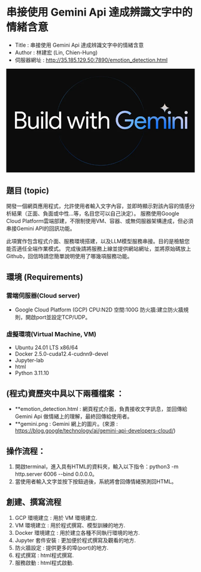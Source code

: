 # 串接使用 Gemini Api 達成辨識文字中的情緒含意

* Title : 串接使用 Gemini Api 達成辨識文字中的情緒含意
* Author : 林建宏 (Lin, Chien-Hung)
* 伺服器網址 : http://35.185.129.50:7890/emotion_detection.html

![image](./gemini.png)

## 題目 (topic)
開發一個網頁應用程式，允許使用者輸入文字內容，並即時顯示對該內容的情感分析結果（正面、負面或中性...等，名目您可以自己決定）。
服務使用Google Cloud Platforｍ雲端部建，不限制使用VM、容器、或無伺服器架構達成，但必須串接Gemini API的回訊功能。

此項實作包含程式介面、服務環境搭建，以及LLM模型服務串接。目的是檢驗您能否適任全端作業模式。
完成後請將服務上線並提供網站網址，並將原始碼放上Github，回信時請您簡單說明使用了哪幾項服務功能。

## 環境 (Requirements)
### 雲端伺服器(Cloud server)
* Google Cloud Platform (GCP) CPU:N2D 空間:100G 防火牆:建立防火牆規則，開啟port並設定TCP/UDP。
### 虛擬環境(Virtual Machine, VM)
* Ubuntu 24.01 LTS x86/64
* Docker 2.5.0-cuda12.4-cudnn9-devel
* Jupyter-lab
* html
* Python 3.11.10

## (程式)資歷夾中具以下兩種檔案 ：
- **emotion_detection.html : 網頁程式介面，負責接收文字訊息，並回傳給Gemini Api 做情緒上的理解，最終回傳給使用者。
- **gemini.png : Gemini 網上的圖片。(來源 : https://blog.google/technology/ai/gemini-api-developers-cloud/)

## 操作流程：
1. 開啟terminal，進入具有HTML的資料夾，輸入以下指令：python3 -m http.server 6006 --bind 0.0.0.0。
2. 當使用者輸入文字並按下按鈕過後，系統將會回傳情緒預測回HTML。

## 創建、撰寫流程
1. GCP 環境建立 : 用於 VM 環境建立.
2. VM 環境建立 : 用於程式撰寫、模型訓練的地方.
3. Docker 環境建立 : 用於建立各種不同執行環境的地方.
4. Jupyter 套件安裝 : 更加便於程式撰寫及觀看的地方.
5. 防火牆設定 : 提供更多的埠(port)的地方.
6. 程式撰寫 : html程式撰寫.
7. 服務啟動 : html程式啟動.
